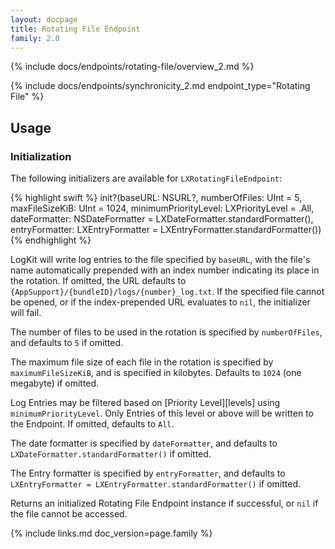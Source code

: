 ```yaml
---
layout: docpage
title: Rotating File Endpoint
family: 2.0
---
```


{% include docs/endpoints/rotating-file/overview_2.md %}

{% include docs/endpoints/synchronicity_2.md endpoint_type="Rotating File" %}

## Usage

### Initialization

The following initializers are available for `LXRotatingFileEndpoint`:

{% highlight swift %}
init?(baseURL: NSURL?, numberOfFiles: UInt = 5, maxFileSizeKiB: UInt = 1024, minimumPriorityLevel: LXPriorityLevel = .All, dateFormatter: NSDateFormatter = LXDateFormatter.standardFormatter(), entryFormatter: LXEntryFormatter = LXEntryFormatter.standardFormatter())
{% endhighlight %}

LogKit will write log entries to the file specified by `baseURL`, with the file's name automatically prepended with an index number indicating its place in the rotation. If omitted, the URL defaults to `{AppSupport}/{bundleID}/logs/{number}_log.txt`. If the specified file cannot be opened, or if the index-prepended URL evaluates to `nil`, the initializer will fail.

The number of files to be used in the rotation is specified by `numberOfFiles`, and defaults to `5` if omitted.

The maximum file size of each file in the rotation is specified by `maximumFileSizeKiB`, and is specified in kilobytes. Defaults to `1024` (one megabyte) if omitted.

Log Entries may be filtered based on [Priority Level][levels] using `minimumPriorityLevel`. Only Entries of this level or above will be written to the Endpoint. If omitted, defaults to `All`.

The date formatter is specified by `dateFormatter`, and defaults to `LXDateFormatter.standardFormatter()` if omitted.

The Entry formatter is specified by `entryFormatter`, and defaults to `LXEntryFormatter = LXEntryFormatter.standardFormatter()` if omitted.

Returns an initialized Rotating File Endpoint instance if successful, or `nil` if the file cannot be accessed.


{% include links.md doc_version=page.family %}
